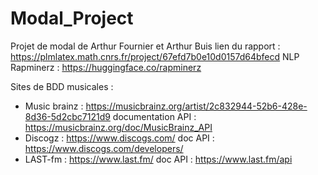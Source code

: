 # Modal_Project
Projet de modal de Arthur Fournier et Arthur Buis
lien du rapport : https://plmlatex.math.cnrs.fr/project/67efd7b0e10d0157d64bfecd
NLP Rapminerz : https://huggingface.co/rapminerz


Sites de BDD musicales :
- Music brainz : https://musicbrainz.org/artist/2c832944-52b6-428e-8d36-5d2cbc7121d9
documentation API : https://musicbrainz.org/doc/MusicBrainz_API
- Discogz : https://www.discogs.com/
doc API : https://www.discogs.com/developers/
- LAST-fm : https://www.last.fm/
doc API : https://www.last.fm/api
